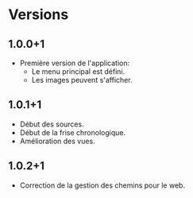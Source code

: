 # Versions

## 1.0.0+1
* Première version de l'application:
  * Le menu principal est défini.
  * Les images peuvent s'afficher.

## 1.0.1+1
* Début des sources.
* Début de la frise chronologique.
* Amélioration des vues.

## 1.0.2+1
* Correction de la gestion des chemins pour le web.